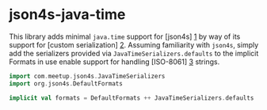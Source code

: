 # json4s-java-time

This library adds minimal `java.time` support for [json4s] [1] by way of its support for [custom serialization] [2].
Assuming familiarity with `json4s`, simply add the serializers provided via `JavaTimeSerializers.defaults` to the
implicit Formats in use enable support for handling [ISO-8061] [3] strings.

```scala
import com.meetup.json4s.JavaTimeSerializers
import org.json4s.DefaultFormats

implicit val formats = DefaultFormats ++ JavaTimeSerializers.defaults
```

[1]: https://github.com/json4s/json4s                                   "json4s"
[2]: https://github.com/json4s/json4s#serializing-non-supported-types   "CustomSerializers"
[3]: https://en.wikipedia.org/wiki/ISO_8601                             "ISO-8061"